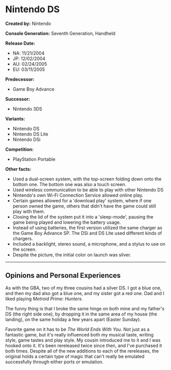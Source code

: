 # Nintendo DS

**Created by:** Nintendo

**Console Generation:** Seventh Generation, Handheld

**Release Date:**
* NA: 11/21/2004
* JP: 12/02/2004
* AU: 02/24/2005
* EU: 03/11/2005

**Predecessor:**
* Game Boy Advance

**Successor:**
* Nintendo 3DS

**Variants:**
* Nintendo DS
* Nintendo DS Lite
* Nintendo DSi

**Competition:**
* PlayStation Portable

**Other facts:**
* Used a dual-screen system, with the top-screen folding down onto the bottom one. The bottom one was also a touch screen.
* Used wireless communication to be able to play with other Nintendo DS
* Nintendo's own Wi-Fi Connection Service allowed online play.
* Certain games allowed for a 'download play' system, where if one person owned the game, others that didn't have the game could still play with them.
* Closing the lid of the system put it into a 'sleep-mode', pausing the game being played and lowering the battery usage.
* Instead of using batteries, the first version utilized the same charger as the Game Boy Advance SP. The DSi and DS Lite used different kinds of chargers.
* Included a backlight, stereo sound, a microphone, and a stylus to use on the screen.
* Despite the picture, the initial color on launch was silver.

---

## Opinions and Personal Experiences
As with the GBA, two of my three cousins had a silver DS. I got a blue one, and then my dad also got a blue one, and my sister got a red one. Dad and I liked playing *Metroid Prime: Hunters*.

The funny thing is that I broke the same hinge on both mine and my father's DS (the right side one), by dropping it in the same area of my house (the landing), on the same holiday a few years apart (Easter Sunday).

Favorite game on it has to be *The World Ends With You*. Not just as a fantastic game, but it's really influenced both my musical taste, writing style, game tastes and play style. My cousin introduced me to it and I was hooked onto it. It's been rereleased twice since then, and I've purchased it both times. Despite all of the new additions to each of the rereleases, the original holds a certain type of magic that can't really be emulated successfully through either ports or emulation.
